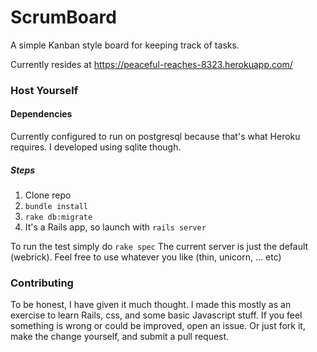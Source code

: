 # ScrumBoard

A simple Kanban style board for keeping track of tasks.

Currently resides at https://peaceful-reaches-8323.herokuapp.com/

### Host Yourself
#### Dependencies
Currently configured to run on postgresql because that's what Heroku requires. I developed using sqlite though.
##### Steps
1. Clone repo
2. ``` bundle install ```
3. ``` rake db:migrate ```
4. It's a Rails app, so launch with `rails server`

To run the test simply do `rake spec`
The current server is just the default (webrick). Feel free to use whatever you like (thin, unicorn, ... etc)

### Contributing
To be honest, I have given it much thought. I made this mostly as an exercise to learn Rails, css, and some basic Javascript stuff. If you feel something is wrong or could be improved, open an issue. Or just fork it, make the change yourself, and submit a pull request.
